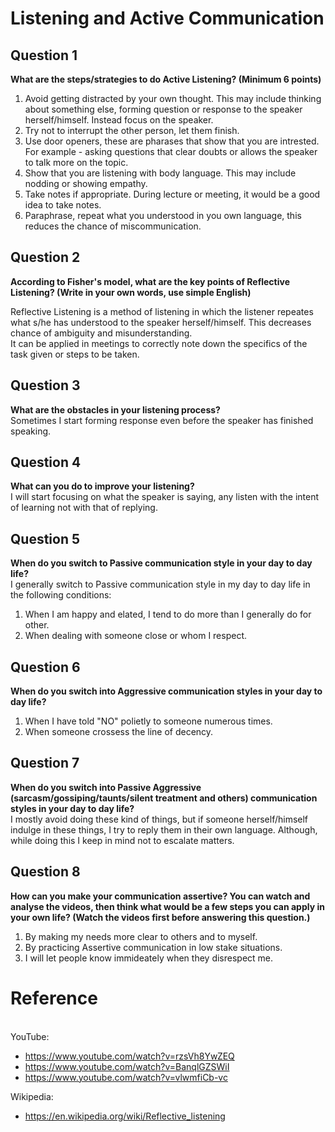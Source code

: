 # Listening and Active Communication

## Question 1

**What are the steps/strategies to do Active Listening? (Minimum 6 points)**
1. Avoid getting distracted by your own thought. This may include thinking about something else, forming question or response to the speaker herself/himself. Instead focus on the speaker.
2. Try not to interrupt the other person, let them finish.
3. Use door openers, these are pharases that show that you are intrested. For example - asking questions that clear doubts or allows the speaker to talk more on the topic.
4. Show that you are listening with body language. This may include nodding or showing empathy.
5. Take notes if appropriate. During lecture or meeting, it would be a good idea to take notes.
6. Paraphrase, repeat what you understood in you own language, this reduces the chance of miscommunication. 

## Question 2

**According to Fisher's model, what are the key points of Reflective Listening? (Write in your own words, use simple English)**

Reflective Listening is a method of listening in which the listener repeates what s/he has understood to the speaker herself/himself. This decreases chance of ambiguity and misunderstanding.
</br>It can be applied in meetings to correctly note down the specifics of the task given or steps to be taken.

## Question 3
**What are the obstacles in your listening process?**
</br>Sometimes I start forming response even before the speaker has finished speaking.


## Question 4
**What can you do to improve your listening?**
</br>I will start focusing on what the speaker is saying, any listen with the intent of learning not with that of replying.


## Question 5
**When do you switch to Passive communication style in your day to day life?**
</br>I generally switch to Passive communication style in my day to day life in the following conditions:
1. When I am happy and elated, I tend to do more than I generally do for other.
2. When dealing with someone close or whom I respect.


## Question 6
**When do you switch into Aggressive communication styles in your day to day life?**
1. When I have told "NO" polietly to someone numerous times.
2. When someone crossess the line of decency.


## Question 7
**When do you switch into Passive Aggressive (sarcasm/gossiping/taunts/silent treatment and others) communication styles in your day to day life?**
</br>I mostly avoid doing these kind of things, but if someone herself/himself indulge in these things, I try to reply them in their own language. Although, while doing this I keep in mind not to escalate matters.


## Question 8
**How can you make your communication assertive? You can watch and analyse the videos, then think what would be a few steps you can apply in your own life? (Watch the videos first before answering this question.)**
1. By making my needs more clear to others and to myself.
2. By practicing Assertive communication in low stake situations.
3. I will let people know immideately when they disrespect me.

# Reference

</br>YouTube: 
+  https://www.youtube.com/watch?v=rzsVh8YwZEQ
+ https://www.youtube.com/watch?v=BanqlGZSWiI
+ https://www.youtube.com/watch?v=vlwmfiCb-vc

Wikipedia: 
+ https://en.wikipedia.org/wiki/Reflective_listening